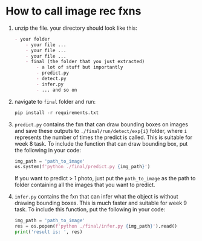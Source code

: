 # How to call image rec fxns

1. unzip the file. your directory should look like this:

    ```markdown
    - your folder
        - your file ...
        - your file ...
        - your file ...
        - final (the folder that you just extracted)
            - a lot of stuff but importantly
            - predict.py
            - detect.py
            - infer.py
            - ... and so on
    ```

2. navigate to `final` folder and run:

    ```python
    pip install -r requirements.txt
    ```

3. `predict.py` contains the fxn that can draw bounding boxes on images and
   save these outputs to `./final/run/detect/exp{i}` folder, where `i`
   represents the number of times the predict is called. This is suitable for
   week 8 task. To include the function that can draw bounding box, put the
   following in your code:

    ```python
    img_path = 'path_to_image'
    os.system(f'python ./final/predict.py {img_path}')
    ```

    If you want to predict > 1 photo, just put the `path_to_image` as the path to folder containing all the images that you want to predict.

4. `infer.py` contains the fxn that can infer what the object is without
   drawing bounding boxes. This is much faster and suitable for week 9 task. To
   include this function, put the following in your code:

    ```python
    img_path = 'path_to_image'
    res = os.popen(f'python ./final/infer.py {img_path}').read()
    print('result is: ', res)
    ```
